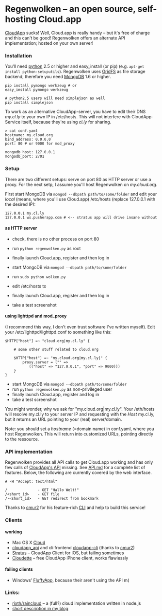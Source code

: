 # Regenwolken – an open source, self-hosting Cloud.app

[CloudApp](http://getcloudapp.com/) sucks! Well, Cloud.app is really handy –
but it's free of charge and this can't be good! Regenwolken offers an
alternate API implementation; hosted on your own server!

### Installation

You'll need [python](http://python.org/) 2.5 or higher and easy_install (or
pip) (e.g. `apt-get install python-setuputils`). Regenwolken uses
[GridFS](http://www.mongodb.org/display/DOCS/GridFS) as file storage backend,
therefore you need [MongoDB](http://mongodb.org/) 1.6 or higher.

    pip install pymongo werkzeug # or
    easy_install pymongo werkzeug
    
    # python2.5 users will need simplejson as well
    pip install simplejson
    
To work as an alternative CloudApp-server, you have to edit their DNS
*my.cl.ly* to your own IP in /etc/hosts. This will not interfere with
CloudApp-Service itself, because they're using *cl.ly* for sharing.

    > cat conf.yaml
    hostname: my.cloud.org
    bind_address: 0.0.0.0
    port: 80 # or 9000 for mod_proxy

    mongodb_host: 127.0.0.1
    mongodb_port: 2701

### Setup

There are two different setups: serve on port 80 as HTTP server or use a
proxy. For the next setp, I assume you'll host Regenwolken on *my.cloud.org*.
      
First start MongoDB via `mongod --dbpath path/to/some/folder` and edit your
*local* (means, where you'll use Cloud.app) /etc/hosts (replace 127.0.0.1
with the desired IP):

    127.0.0.1 my.cl.ly
    127.0.0.1 ws.pusherapp.com # <-- stratus app will drive insane without


#### as HTTP server

- check, there is no other process on port 80
- run `python regenwolken.py` as root
- finally launch Cloud.app, register and then log in

- start MongoDB via `mongod --dbpath path/to/some/folder`
- run `sudo python wolken.py`
- edit /etc/hosts to
- finally launch Cloud.app, register and then log in
- take a test screenshot

#### using lighttpd and mod_proxy

(I recommend this way, I don't even trust software I've written myself). Edit
your /etc/lighttpd/lighttpd.conf to something like this:

    $HTTP["host"] =~ "cloud.org|my.cl.ly" {
        
        # some other stuff related to cloud.org
        
        $HTTP["host"] =~ "my.cloud.org|my.cl.ly|" {
            proxy.server = ("" =>
               (("host" => "127.0.0.1", "port" => 9000)))
        }
    }


- start MongoDB via `mongod --dbpath path/to/some/folder`
- run `python regenwolken.py` as non-privileged user
- finally launch Cloud.app, register and log in
- take a test screenshot

You might wonder, why we ask for "my.cloud.org|my.cl.ly". Your /eth/hosts
will resolve my.cl.ly to your server IP and requesting with the *Host* my.cl.ly,
but it returns an URL pointing to your (real) server/domain.

Note: you should set a *hostname* (=domain name) in conf.yaml, where you host
Regenwolken. This will return into customized URLs, pointing directly to the
ressource.

### API implementation

Regenwolken provides all API calls to get Cloud.app working and has only few
calls of [CloudApp's API](http://developer.getcloudapp.com/) missing. See
[API.md](/posativ/regenwolken/blob/master/doc/API.md) for a complete list of
features. Below, the following are currently covered by the web interface.
    
    # -H "Accept: text/html"
    
    /              - GET "Hallo Welt!"
    /<short_id>    - GET file
    /-<short_id>   - GET redirect from bookmark

Thanks to [cmur2](https://github.com/cmur2) for his feature-rich
[CLI](https://github.com/cmur2/cloudapp-cli) and help to build this service!

### Clients

#### working

- Mac OS X [Cloud](http://itunes.apple.com/us/app/cloud/id417602904?mt=12&ls=1)
- [cloudapp_api](https://github.com/aaronrussell/cloudapp_api) and cli frontend
  [cloudapp-cli](https://github.com/cmur2/cloudapp-cli)
  (thanks to [cmur2](https://github.com/cmur2))
- [Stratus](http://www.getstratusapp.com/) – CloudApp Client for iOS, but failing sometimes
- [Cloudette](http://cloudetteapp.com/) – free CloudApp iPhone client, works flawlessly

#### failing clients

- Windows' [FluffyApp](http://fluffyapp.com/), because their aren't using the API m(

### Links:

- [rixth/raincloud](https://github.com/rixth/raincloud) – a (full?) cloud
  implementation written in node.js
- [short description in my blog](https://blog.posativ.org/2011/regenwolken-hosting-cloudapp-on-your-own-server/)